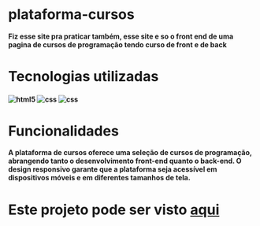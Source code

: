 # plataforma-cursos

<b>Fiz esse site pra praticar também, esse site e so o front end de uma pagina de cursos de programação tendo curso de front e de back <b>
<br>

<h1>Tecnologias utilizadas</h1>

<img align="center" alt="html5" src="https://img.shields.io/badge/HTML5-E34F26?style=for-the-badge&logo=html5&logoColor=white"> <img align="center" alt="css" src="https://img.shields.io/badge/CSS3-1572B6?style=for-the-badge&logo=css3&logoColor=white"/> <img align="center" alt="css" src="https://img.shields.io/badge/JavaScript-F7DF1E?style=for-the-badge&logo=javascript&logoColor=black"/>
 <br>
 
<h1>Funcionalidades</h1>
A plataforma de cursos oferece uma seleção de cursos de programação, abrangendo tanto o desenvolvimento front-end quanto o back-end.
O design responsivo garante que a plataforma seja acessível em dispositivos móveis e em diferentes tamanhos de tela.
 
<br>

<h1>Este projeto pode ser visto  <a target='_blank' href='https://luizh3nr1que.github.io/plataforma-cursos/'>aqui</a></h1>


